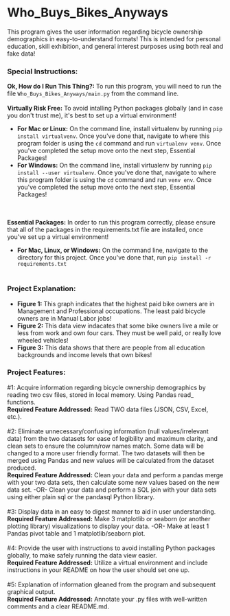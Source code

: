 # Who_Buys_Bikes_Anyways
This program gives the user information regarding bicycle ownership demographics in easy-to-understand formats! This is intended for personal education, skill exhibition, and general interest purposes using both real and fake data!
<br />

### Special Instructions:
**Ok, How do I Run This Thing?:** To run this program, you will need to run the file ```Who_Buys_Bikes_Anyways/main.py``` from the command line.
<br />
<br />
**Virtually Risk Free:** To avoid intalling Python packages globally (and in case you don't trust me), it's best to set up a virtual environment! 
<br />
- **For Mac or Linux:** On the command line, install virtualenv by running ```pip install virtualvenv```. Once you've done that, navigate to where this program folder is using the ```cd``` command and run ```virtualenv venv```. Once you've completed the setup move onto the next step, Essential Packages!
- **For Windows:** On the command line, install virtualenv by running ```pip install --user virtualenv```. Once you've done that, navigate to where this program folder is using the ```cd``` command and run ```venv env```. Once you've completed the setup move onto the next step, Essential Packages!

<br /><br />
**Essential Packages:** In order to run this program correctly, please ensure that all of the packages in the requirements.txt file are installed, once you've set up a virtual environment!
<br />
- **For Mac, Linux, or Windows:** On the command line, navigate to the directory for this project. Once you've done that, run ```pip install -r requirements.txt```
<br /><br />
### Project Explanation:
- **Figure 1:** This graph indicates that the highest paid bike owners are in Management and Professional occupations. The least paid bicycle owners are in Manual Labor jobs!
- **Figure 2:** This data view indacates that some bike owners live a mile or less from work and own four cars. They must be well paid, or really love wheeled vehicles!
- **Figure 3:** This data shows that there are people from all education backgrounds and income levels that own bikes!
### Project Features:
#1: Acquire information regarding bicycle ownership demographics by reading two csv files, stored in local memory. Using Pandas read_ functions.
<br />
**Required Feature Addressed:** Read TWO data files (JSON, CSV, Excel, etc.).
<br />
<br />
#2: Eliminate unnecessary/confusing information (null values/irrelevant data) from the two datasets for ease of legibility and maximum clarity, and clean sets to ensure the column/row names match. Some data will be changed to a more user friendly format. The two datasets will then be merged using Pandas and new values will be calculated from the dataset produced.
<br />
**Required Feature Addressed:** Clean your data and perform a pandas merge with your two data sets, then calculate some new values based on the new data set. -OR- Clean your data and perform a SQL join with your data sets using either plain sql or the pandasql Python library.
<br />
<br />
#3: Display data in an easy to digest manner to aid in user understanding.
<br />
**Required Feature Addressed:** Make 3 matplotlib or seaborn (or another plotting library) visualizations to display your data. -OR- Make at least 1 Pandas pivot table and 1 matplotlib/seaborn plot.
<br />
<br />
#4: Provide the user with instructions to avoid installing Python packages globally, to make safely running the data view easier.
<br />
**Required Feature Addressed:** Utilize a virtual environment and include instructions in your README on how the user should set one up. 
<br />
<br />
#5: Explanation of information gleaned from the program and subsequent graphical output.
<br />
**Required Feature Addressed:** Annotate your .py files with well-written comments and a clear README.md.
